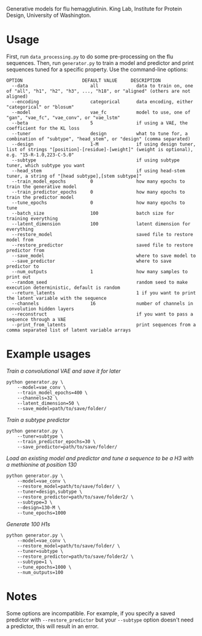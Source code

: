 Generative models for flu hemagglutinin.
King Lab, Institute for Protein Design, University of Washington.

# Usage
First, run `data_processing.py` to do some pre-processing on the flu sequences.
Then, run `generator.py` to train a model and predictor and print sequences tuned for a specific property.
Use the command-line options:
```
OPTION                      DEFAULT VALUE     DESCRIPTION
  --data                       all              data to train on, one of "all", "h1", "h2", "h3", ..., "h18", or "aligned" (others are not aligned)
  --encoding                   categorical      data encoding, either "categorical" or "blosum"
  --model                      vae_fc           model to use, one of "gan", "vae_fc", "vae_conv", or "vae_lstm"
  --beta                       5                if using a VAE, the coefficient for the KL loss
  --tuner                      design           what to tune for, a combination of "subtype", "head_stem", or "design" (comma separated)
  --design                     1-M              if using design tuner, list of strings "[position]-[residue]-[weight]" (weight is optional), e.g. "15-R-1.0,223-C-5.0"
  --subtype                                     if using subtype tuner, which subtype you want
  --head_stem                                   if using head-stem tuner, a string of "[head subtype],[stem subtype]"
  --train_model_epochs         0                how many epochs to train the generative model
  --train_predictor_epochs     0                how many epochs to train the predictor model
  --tune_epochs                0                how many epochs to tune
  --batch_size                 100              batch size for training everything
  --latent_dimension           100              latent dimension for everything
  --restore_model                               saved file to restore model from
  --restore_predictor                           saved file to restore predictor from
  --save_model                                  where to save model to
  --save_predictor                              where to save predictor to
  --num_outputs                1                how many samples to print out
  --random_seed                                 random seed to make execution deterministic, default is random
  --return_latents                              1 if you want to print the latent variable with the sequence
  --channels                   16               number of channels in convolution hidden layers
  --reconstruct                                 if you want to pass a sequence through a VAE
  --print_from_latents                          print sequences from a comma separated list of latent variable arrays
```

# Example usages
*Train a convolutional VAE and save it for later* 
```
python generator.py \
    --model=vae_conv \
    --train_model_epochs=400 \
    --channels=32 \
    --latent_dimension=50 \
    --save_model=path/to/save/folder/
```
*Train a subtype predictor* 
```
python generator.py \
    --tuner=subtype \  
    --train_predictor_epochs=30 \
    --save_predictor=path/to/save/folder/
```
*Load an existing model and predictor and tune a sequence to be a H3 with a methionine at position 130* 
```
python generator.py \
    --model=vae_conv \
    --restore_model=path/to/save/folder/ \
    --tuner=design,subtype \
    --restore_predictor=path/to/save/folder2/ \
    --subtype=3 \
    --design=130-M \
    --tune_epochs=1000
```
*Generate 100 H1s* 
```
python generator.py \
    --model=vae_conv \
    --restore_model=path/to/save/folder/ \
    --tuner=subtype \
    --restore_predictor=path/to/save/folder2/ \
    --subtype=1 \
    --tune_epochs=1000 \
    --num_outputs=100
```

# Notes
Some options are incompatible. For example, if you specify a saved predictor with `--restore_predictor` but your `--subtype` option doesn't need a predictor, this will result in an error.

